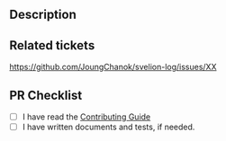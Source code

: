 <!-- 1. Verify PR Title -->
<!-- PR Title example: `[FIX | REFACTOR | FEAT | UPDATE | DOCUMENTATION] repair the page layout` -->

<!-- 2. Provide Description of the changes -->

## Description

<!--
- provide a description of the changes made. If there are some pending TODOs, include them there as well.
- Any guidance for reviewers to better understand the changes.
- Any visuals (screenshots, screen recordings) that can give assurance that the changes are safe to merge.
-->

<!-- 3. Add link to the Github Issue for which these changes are made -->

## Related tickets

https://github.com/JoungChanok/svelion-log/issues/XX

<!-- 4. Make sure the following actions are checked before finalising your PR -->

## PR Checklist

- [ ] I have read the [Contributing Guide](./docs/CONTRIBUTING.md)
- [ ] I have written documents and tests, if needed.
